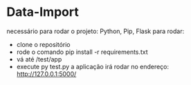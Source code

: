 # Data-Import

necessário para rodar o projeto: Python, Pip, Flask
para rodar:
- clone o repositório
- rode o comando pip install -r requirements.txt
- vá até /test/app
- execute py test.py
a aplicação irá rodar no endereço: http://127.0.0.1:5000/
